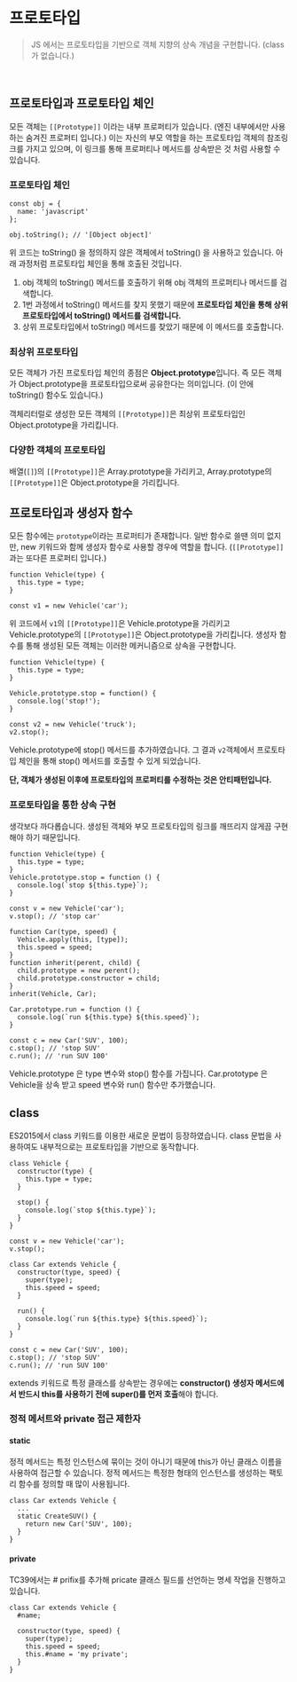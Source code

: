 # 프로토타입

> JS 에서는 프로토타입을 기반으로 객체 지향의 상속 개념을 구현합니다. (class 가 없습니다.) 

<br/>

## 프로토타입과 프로토타입 체인

모든 객체는 `[[Prototype]]` 이라는 내부 프로퍼티가 있습니다. (엔진 내부에서만 사용하는 숨겨진 프로퍼티 입니다.)
이는 자신의 부모 역할을 하는 프로토타입 객체의 참조링크를 가지고 있으며, 이 링크를 통해 프로퍼티나 메서드를 상속받은 것 처럼 사용할 수 있습니다.

### 프로토타입 체인

```
const obj = {
  name: 'javascript'
};

obj.toString(); // '[Object object]'
```
위 코드는 toString() 을 정의하지 않은 객체에서 toString() 을 사용하고 있습니다. 아래 과정처럼 프로토타입 체인을 통해 호출된 것입니다.

1. obj 객체의 toString() 메서드를 호출하기 위해 obj 객체의 프로퍼티나 메서드를 검색합니다.
2. 1번 과정에서 toString() 메서드를 찾지 못했기 때문에 **프로토타입 체인을 통해 상위 프로토타입에서 toString() 메서드를 검색합니다.**
3. 상위 프로토타입에서 toString() 메서드를 찾았기 때문에 이 메서드를 호출합니다.

### 최상위 프로토타입

모든 객체가 가진 프로토타입 체인의 종점은 **Object.prototype**입니다. 즉 모든 객체가 Object.prototype을 프로토타입으로써 공유한다는 의미입니다. (이 안에 toString() 함수도 있습니다.)

객체리터럴로 생성한 모든 객체의 `[[Prototype]]`은 최상위 프로토타입인 Object.prototype을 가리킵니다.

### 다양한 객체의 프로토타입

배열(`[]`)의 `[[Prototype]]`은 Array.prototype을 가리키고, Array.prototype의 `[[Prototype]]`은 Object.prototype을 가리킵니다.

## 프로토타입과 생성자 함수

모든 함수에는 `prototype`이라는 프로퍼티가 존재합니다. 일반 함수로 쓸땐 의미 없지만, new 키워드와 함께 생성자 함수로 사용할 경우에 역할을 합니다. (`[[Prototype]]`과는 또다른 프로퍼티 입니다.)

```
function Vehicle(type) {
  this.type = type;
}

const v1 = new Vehicle('car');
```
위 코드에서 `v1`의 `[[Prototype]]`은 Vehicle.prototype을 가리키고 Vehicle.prototype의 `[[Prototype]]`은 Object.prototype을 가리킵니다. 생성자 함수를 통해 생성된 모든 객체는 이러한 메커니즘으로 상속을 구현합니다.

```
function Vehicle(type) {
  this.type = type;
}

Vehicle.prototype.stop = function() {
  console.log('stop!');
}

const v2 = new Vehicle('truck');
v2.stop();
```
Vehicle.prototype에 stop() 메서드를 추가하였습니다. 그 결과 `v2`객체에서 프로토타입 체인을 통해 stop() 메서드를 호출할 수 있게 되었습니다.

**단, 객체가 생성된 이후에 프로토타입의 프로퍼티를 수정하는 것은 안티패턴입니다.**

### 프로토타입을 통한 상속 구현

생각보다 까다롭습니다. 생성된 객체와 부모 프로토타입의 링크를 깨뜨리지 않게끔 구현해야 하기 때문입니다.
```
function Vehicle(type) {
  this.type = type;
}
Vehicle.prototype.stop = function () {
  console.log(`stop ${this.type}`);
}

const v = new Vehicle('car');
v.stop(); // 'stop car'

function Car(type, speed) {
  Vehicle.apply(this, [type]);
  this.speed = speed;
}
function inherit(perent, child) {
  child.prototype = new perent();
  child.prototype.constructor = child;
}
inherit(Vehicle, Car);

Car.prototype.run = function () {
  console.log(`run ${this.type} ${this.speed}`);
}

const c = new Car('SUV', 100);
c.stop(); // 'stop SUV'
c.run(); // 'run SUV 100'
```
Vehicle.prototype 은 type 변수와 stop() 함수를 가집니다.
Car.prototype 은 Vehicle을 상속 받고 speed 변수와 run() 함수만 추가했습니다.

## class

ES2015에서 class 키워드를 이용한 새로운 문법이 등장하였습니다.
class 문법을 사용하여도 내부적으로는 프로토타입을 기반으로 동작합니다.
```
class Vehicle {
  constructor(type) {
    this.type = type;
  }
  
  stop() {
    console.log(`stop ${this.type}`);
  }
}

const v = new Vehicle('car');
v.stop();

class Car extends Vehicle {
  constructor(type, speed) {
    super(type);
    this.speed = speed;
  }

  run() {
    console.log(`run ${this.type} ${this.speed}`);
  }
}

const c = new Car('SUV', 100);
c.stop(); // 'stop SUV'
c.run(); // 'run SUV 100'
```
extends 키워드로 특정 클래스를 상속받는 경우에는 **constructor() 생성자 메서드에서 반드시 this를 사용하기 전에 super()를 먼저 호출**해야 합니다.

### 정적 메서트와 private 접근 제한자

#### static

정적 메서드는 특정 인스턴스에 묶이는 것이 아니기 때문에 this가 아닌 클래스 이름을 사용하여 접근할 수 있습니다.
정적 메서드는 특정한 형태의 인스턴스를 생성하는 팩토리 함수를 정의할 때 많이 사용됩니다.
```
class Car extends Vehicle {
  ...
  static CreateSUV() {
    return new Car('SUV', 100);
  }
}
```

#### private

TC39에서는 # prifix를 추가해 pricate 클래스 필드를 선언하는 명세 작업을 진행하고 있습니다.
```
class Car extends Vehicle {
  #name;

  constructor(type, speed) {
    super(type);
    this.speed = speed;
    this.#name = 'my private';
  }
}
```
